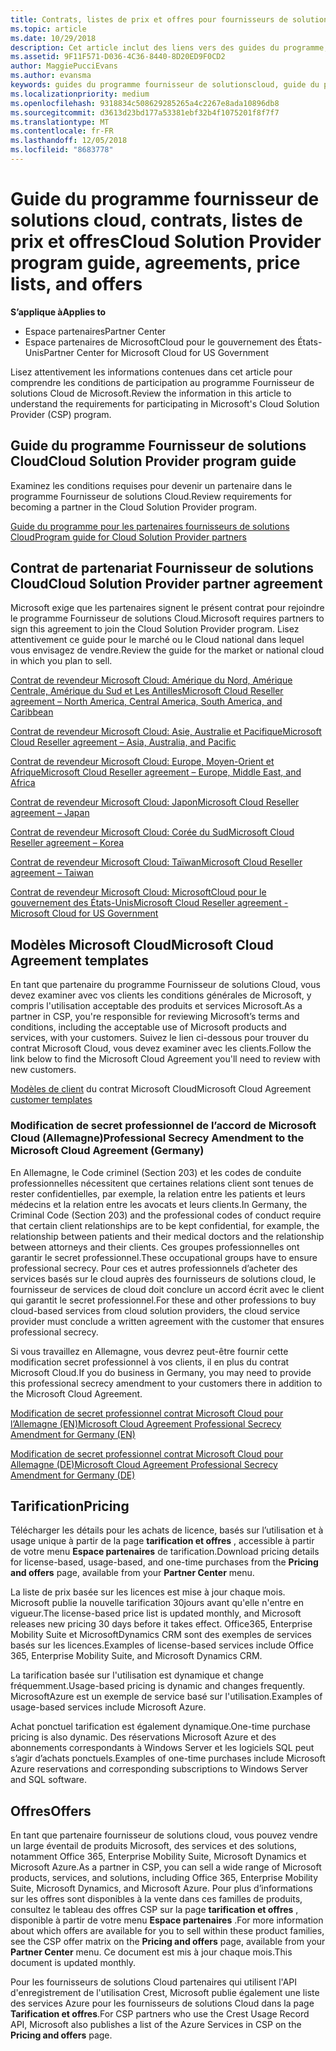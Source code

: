 ```yaml
---
title: Contrats, listes de prix et offres pour fournisseurs de solutions Cloud | Espace partenaires
ms.topic: article
ms.date: 10/29/2018
description: Cet article inclut des liens vers des guides du programme, des contrats de partenariat, des contrats client, des listes de prix et des offres pour fournisseurs de solutions Cloud.
ms.assetid: 9F11F571-D036-4C36-8440-8D20ED9F0CD2
author: MaggiePucciEvans
ms.author: evansma
keywords: guides du programme fournisseur de solutionscloud, guide du programme, contrats de partenariat, contrat client, listes de prix, offres
ms.localizationpriority: medium
ms.openlocfilehash: 9318834c508629285265a4c2267e8ada10896db8
ms.sourcegitcommit: d3613d23bd177a53381ebf32b4f1075201f8f7f7
ms.translationtype: MT
ms.contentlocale: fr-FR
ms.lasthandoff: 12/05/2018
ms.locfileid: "8683778"
---
```

# <a name="cloud-solution-provider-program-guide-agreements-price-lists-and-offers"></a><span data-ttu-id="ecdb2-104">Guide du programme fournisseur de solutions cloud, contrats, listes de prix et offres</span><span class="sxs-lookup"><span data-stu-id="ecdb2-104">Cloud Solution Provider program guide, agreements, price lists, and offers</span></span>

**<span data-ttu-id="ecdb2-105">S’applique à</span><span class="sxs-lookup"><span data-stu-id="ecdb2-105">Applies to</span></span>**

-  <span data-ttu-id="ecdb2-106">Espace partenaires</span><span class="sxs-lookup"><span data-stu-id="ecdb2-106">Partner Center</span></span>
-  <span data-ttu-id="ecdb2-107">Espace partenaires de MicrosoftCloud pour le gouvernement des États-Unis</span><span class="sxs-lookup"><span data-stu-id="ecdb2-107">Partner Center for Microsoft Cloud for US Government</span></span>


<span data-ttu-id="ecdb2-108">Lisez attentivement les informations contenues dans cet article pour comprendre les conditions de participation au programme Fournisseur de solutions Cloud de Microsoft.</span><span class="sxs-lookup"><span data-stu-id="ecdb2-108">Review the information in this article to understand the requirements for participating in Microsoft's Cloud Solution Provider (CSP) program.</span></span> 

## <a name="cloud-solution-provider-program-guide"></a><span data-ttu-id="ecdb2-109">Guide du programme Fournisseur de solutions Cloud</span><span class="sxs-lookup"><span data-stu-id="ecdb2-109">Cloud Solution Provider program guide</span></span>


<span data-ttu-id="ecdb2-110">Examinez les conditions requises pour devenir un partenaire dans le programme Fournisseur de solutions Cloud.</span><span class="sxs-lookup"><span data-stu-id="ecdb2-110">Review requirements for becoming a partner in the Cloud Solution Provider program.</span></span>

[<span data-ttu-id="ecdb2-111">Guide du programme pour les partenaires fournisseurs de solutions Cloud</span><span class="sxs-lookup"><span data-stu-id="ecdb2-111">Program guide for Cloud Solution Provider partners</span></span>](http://go.microsoft.com/fwlink/p/?LinkId=617100)

## <a name="cloud-solution-provider-partner-agreement"></a><span data-ttu-id="ecdb2-112">Contrat de partenariat Fournisseur de solutions Cloud</span><span class="sxs-lookup"><span data-stu-id="ecdb2-112">Cloud Solution Provider partner agreement</span></span>

<span data-ttu-id="ecdb2-113">Microsoft exige que les partenaires signent le présent contrat pour rejoindre le programme Fournisseur de solutions Cloud.</span><span class="sxs-lookup"><span data-stu-id="ecdb2-113">Microsoft requires partners to sign this agreement to join the Cloud Solution Provider program.</span></span> <span data-ttu-id="ecdb2-114">Lisez attentivement ce guide pour le marché ou le Cloud national dans lequel vous envisagez de vendre.</span><span class="sxs-lookup"><span data-stu-id="ecdb2-114">Review the guide for the market or national cloud in which you plan to sell.</span></span>

[<span data-ttu-id="ecdb2-115">Contrat de revendeur Microsoft Cloud: Amérique du Nord, Amérique Centrale, Amérique du Sud et Les Antilles</span><span class="sxs-lookup"><span data-stu-id="ecdb2-115">Microsoft Cloud Reseller agreement – North America, Central America, South America, and Caribbean</span></span>](http://download.microsoft.com/download/2/C/8/2C8CAC17-FCE7-4F51-9556-4D77C7022DF5/MCRA2018_AOC_ENG_Sep2018_CR.pdf)

[<span data-ttu-id="ecdb2-116">Contrat de revendeur Microsoft Cloud: Asie, Australie et Pacifique</span><span class="sxs-lookup"><span data-stu-id="ecdb2-116">Microsoft Cloud Reseller agreement – Asia, Australia, and Pacific</span></span>](http://download.microsoft.com/download/2/C/8/2C8CAC17-FCE7-4F51-9556-4D77C7022DF5/MCRA2018_APOC_ENG_Sep2018_CR.pdf)

[<span data-ttu-id="ecdb2-117">Contrat de revendeur Microsoft Cloud: Europe, Moyen-Orient et Afrique</span><span class="sxs-lookup"><span data-stu-id="ecdb2-117">Microsoft Cloud Reseller agreement – Europe, Middle East, and Africa</span></span>](http://download.microsoft.com/download/2/C/8/2C8CAC17-FCE7-4F51-9556-4D77C7022DF5/MCRA2018_EOC_ENG_Sep2018_CR.pdf)

[<span data-ttu-id="ecdb2-118">Contrat de revendeur Microsoft Cloud: Japon</span><span class="sxs-lookup"><span data-stu-id="ecdb2-118">Microsoft Cloud Reseller agreement – Japan</span></span>](http://download.microsoft.com/download/2/C/8/2C8CAC17-FCE7-4F51-9556-4D77C7022DF5/MCRA2018_JPN_ENG_Sep2018_CR.pdf)

[<span data-ttu-id="ecdb2-119">Contrat de revendeur Microsoft Cloud: Corée du Sud</span><span class="sxs-lookup"><span data-stu-id="ecdb2-119">Microsoft Cloud Reseller agreement – Korea</span></span>](http://download.microsoft.com/download/2/C/8/2C8CAC17-FCE7-4F51-9556-4D77C7022DF5/MCRA2018_KOR_ENG_Sep2018_CR.pdf)

[<span data-ttu-id="ecdb2-120">Contrat de revendeur Microsoft Cloud: Taïwan</span><span class="sxs-lookup"><span data-stu-id="ecdb2-120">Microsoft Cloud Reseller agreement – Taiwan</span></span>](http://download.microsoft.com/download/2/C/8/2C8CAC17-FCE7-4F51-9556-4D77C7022DF5/MCRA2018_TAI_ENG_Sep2018_CR.pdf)

[<span data-ttu-id="ecdb2-121">Contrat de revendeur Microsoft Cloud: MicrosoftCloud pour le gouvernement des États-Unis</span><span class="sxs-lookup"><span data-stu-id="ecdb2-121">Microsoft Cloud Reseller agreement - Microsoft Cloud for US Government</span></span>](http://download.microsoft.com/download/2/C/8/2C8CAC17-FCE7-4F51-9556-4D77C7022DF5/MCRA2018_AOC_USGCC_ENG_Sep2018_CR.pdf)


## <a name="microsoft-cloud-agreement-templates"></a><span data-ttu-id="ecdb2-122">Modèles Microsoft Cloud</span><span class="sxs-lookup"><span data-stu-id="ecdb2-122">Microsoft Cloud Agreement templates</span></span>

<span data-ttu-id="ecdb2-123">En tant que partenaire du programme Fournisseur de solutions Cloud, vous devez examiner avec vos clients les conditions générales de Microsoft, y compris l'utilisation acceptable des produits et services Microsoft.</span><span class="sxs-lookup"><span data-stu-id="ecdb2-123">As a partner in CSP, you're responsible for reviewing Microsoft’s terms and conditions, including the acceptable use of Microsoft products and services, with your customers.</span></span> <span data-ttu-id="ecdb2-124">Suivez le lien ci-dessous pour trouver du contrat Microsoft Cloud, vous devez examiner avec les clients.</span><span class="sxs-lookup"><span data-stu-id="ecdb2-124">Follow the link below to find the Microsoft Cloud Agreement you'll need to review with new customers.</span></span> 

<span data-ttu-id="ecdb2-125">[Modèles de client](agreements.md) du contrat Microsoft Cloud</span><span class="sxs-lookup"><span data-stu-id="ecdb2-125">Microsoft Cloud Agreement [customer templates](agreements.md)</span></span>

### <a name="professional-secrecy-amendment-to-the-microsoft-cloud-agreement-germany"></a><span data-ttu-id="ecdb2-126">Modification de secret professionnel de l’accord de Microsoft Cloud (Allemagne)</span><span class="sxs-lookup"><span data-stu-id="ecdb2-126">Professional Secrecy Amendment to the Microsoft Cloud Agreement (Germany)</span></span>

<span data-ttu-id="ecdb2-127">En Allemagne, le Code criminel (Section 203) et les codes de conduite professionnelles nécessitent que certaines relations client sont tenues de rester confidentielles, par exemple, la relation entre les patients et leurs médecins et la relation entre les avocats et leurs clients.</span><span class="sxs-lookup"><span data-stu-id="ecdb2-127">In Germany, the Criminal Code (Section 203) and the professional codes of conduct require that certain client relationships are to be kept confidential, for example, the relationship between patients and their medical doctors and the relationship between attorneys and their clients.</span></span> <span data-ttu-id="ecdb2-128">Ces groupes professionnelles ont garantir le secret professionnel.</span><span class="sxs-lookup"><span data-stu-id="ecdb2-128">These occupational groups have to ensure professional secrecy.</span></span> <span data-ttu-id="ecdb2-129">Pour ces et autres professionnels d’acheter des services basés sur le cloud auprès des fournisseurs de solutions cloud, le fournisseur de services de cloud doit conclure un accord écrit avec le client qui garantit le secret professionnel.</span><span class="sxs-lookup"><span data-stu-id="ecdb2-129">For these and other professions to buy cloud-based services from cloud solution providers, the cloud service provider must conclude a written agreement with the customer that ensures professional secrecy.</span></span> 

<span data-ttu-id="ecdb2-130">Si vous travaillez en Allemagne, vous devrez peut-être fournir cette modification secret professionnel à vos clients, il en plus du contrat Microsoft Cloud.</span><span class="sxs-lookup"><span data-stu-id="ecdb2-130">If you do business in Germany, you may need to provide this professional secrecy amendment to your customers there in addition to the Microsoft Cloud Agreement.</span></span>

[<span data-ttu-id="ecdb2-131">Modification de secret professionnel contrat Microsoft Cloud pour l’Allemagne (EN)</span><span class="sxs-lookup"><span data-stu-id="ecdb2-131">Microsoft Cloud Agreement Professional Secrecy Amendment for Germany (EN)</span></span>](https://go.microsoft.com/fwlink/?linkid=2030827&clcid=0x409)

[<span data-ttu-id="ecdb2-132">Modification de secret professionnel contrat Microsoft Cloud pour Allemagne (DE)</span><span class="sxs-lookup"><span data-stu-id="ecdb2-132">Microsoft Cloud Agreement Professional Secrecy Amendment for Germany (DE)</span></span>](https://go.microsoft.com/fwlink/?linkid=2030827&clcid=0x407)


## <a name="pricing"></a><span data-ttu-id="ecdb2-133">Tarification</span><span class="sxs-lookup"><span data-stu-id="ecdb2-133">Pricing</span></span>


<span data-ttu-id="ecdb2-134">Télécharger les détails pour les achats de licence, basés sur l’utilisation et à usage unique à partir de la page **tarification et offres** , accessible à partir de votre menu **Espace partenaires** de tarification.</span><span class="sxs-lookup"><span data-stu-id="ecdb2-134">Download pricing details for license-based, usage-based, and one-time purchases from the **Pricing and offers** page, available from your **Partner Center** menu.</span></span> 

<span data-ttu-id="ecdb2-135">La liste de prix basée sur les licences est mise à jour chaque mois. Microsoft publie la nouvelle tarification 30jours avant qu'elle n'entre en vigueur.</span><span class="sxs-lookup"><span data-stu-id="ecdb2-135">The license-based price list is updated monthly, and Microsoft releases new pricing 30 days before it takes effect.</span></span> <span data-ttu-id="ecdb2-136">Office365, Enterprise Mobility Suite et MicrosoftDynamics CRM sont des exemples de services basés sur les licences.</span><span class="sxs-lookup"><span data-stu-id="ecdb2-136">Examples of license-based services include Office 365, Enterprise Mobility Suite, and Microsoft Dynamics CRM.</span></span> 

<span data-ttu-id="ecdb2-137">La tarification basée sur l'utilisation est dynamique et change fréquemment.</span><span class="sxs-lookup"><span data-stu-id="ecdb2-137">Usage-based pricing is dynamic and changes frequently.</span></span> <span data-ttu-id="ecdb2-138">MicrosoftAzure est un exemple de service basé sur l'utilisation.</span><span class="sxs-lookup"><span data-stu-id="ecdb2-138">Examples of usage-based services include Microsoft Azure.</span></span>

<span data-ttu-id="ecdb2-139">Achat ponctuel tarification est également dynamique.</span><span class="sxs-lookup"><span data-stu-id="ecdb2-139">One-time purchase pricing is also dynamic.</span></span> <span data-ttu-id="ecdb2-140">Des réservations Microsoft Azure et des abonnements correspondants à Windows Server et les logiciels SQL peut s’agir d’achats ponctuels.</span><span class="sxs-lookup"><span data-stu-id="ecdb2-140">Examples of one-time purchases include Microsoft Azure reservations and corresponding subscriptions to Windows Server and SQL software.</span></span> 


## <a name="offers"></a><span data-ttu-id="ecdb2-141">Offres</span><span class="sxs-lookup"><span data-stu-id="ecdb2-141">Offers</span></span>


<span data-ttu-id="ecdb2-142">En tant que partenaire fournisseur de solutions cloud, vous pouvez vendre un large éventail de produits Microsoft, des services et des solutions, notamment Office 365, Enterprise Mobility Suite, Microsoft Dynamics et Microsoft Azure.</span><span class="sxs-lookup"><span data-stu-id="ecdb2-142">As a partner in CSP, you can sell a wide range of Microsoft products, services, and solutions, including Office 365, Enterprise Mobility Suite, Microsoft Dynamics, and Microsoft Azure.</span></span> <span data-ttu-id="ecdb2-143">Pour plus d’informations sur les offres sont disponibles à la vente dans ces familles de produits, consultez le tableau des offres CSP sur la page **tarification et offres** , disponible à partir de votre menu **Espace partenaires** .</span><span class="sxs-lookup"><span data-stu-id="ecdb2-143">For more information about which offers are available for you to sell within these product families, see the CSP offer matrix on the **Pricing and offers** page, available from your **Partner Center** menu.</span></span> <span data-ttu-id="ecdb2-144">Ce document est mis à jour chaque mois.</span><span class="sxs-lookup"><span data-stu-id="ecdb2-144">This document is updated monthly.</span></span>

<span data-ttu-id="ecdb2-145">Pour les fournisseurs de solutions Cloud partenaires qui utilisent l'API d'enregistrement de l'utilisation Crest, Microsoft publie également une liste des services Azure pour les fournisseurs de solutions Cloud dans la page **Tarification et offres**.</span><span class="sxs-lookup"><span data-stu-id="ecdb2-145">For CSP partners who use the Crest Usage Record API, Microsoft also publishes a list of the Azure Services in CSP on the **Pricing and offers** page.</span></span>


